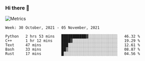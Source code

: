 ### Hi there 👋

![Metrics](https://github.com/radoapx/radoapx/blob/main/github-metrics.svg)

<!--START_SECTION:waka-->
```text
Week: 30 October, 2021 - 05 November, 2021

Python   2 hrs 53 mins   ███████████▓░░░░░░░░░░░░░   46.32 % 
C++      1 hr 12 mins    ████▓░░░░░░░░░░░░░░░░░░░░   19.29 % 
Text     47 mins         ███░░░░░░░░░░░░░░░░░░░░░░   12.61 % 
Bash     33 mins         ██▒░░░░░░░░░░░░░░░░░░░░░░   08.87 % 
Rust     17 mins         █░░░░░░░░░░░░░░░░░░░░░░░░   04.56 % 
```
<!--END_SECTION:waka-->

<!--
**radoapx/radoapx** is a ✨ _special_ ✨ repository because its `README.md` (this file) appears on your GitHub profile.

Here are some ideas to get you started:

- 🔭 I’m currently working on ...
- 🌱 I’m currently learning ...
- 👯 I’m looking to collaborate on ...
- 🤔 I’m looking for help with ...
- 💬 Ask me about ...
- 📫 How to reach me: ...
- 😄 Pronouns: ...
- ⚡ Fun fact: ...
-->
